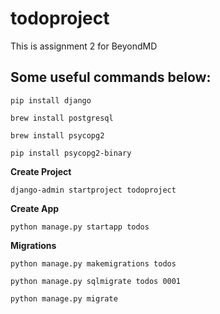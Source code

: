 # todoproject
This is assignment 2 for BeyondMD

## Some useful commands below:

`pip install django`

`brew install postgresql`

`brew install psycopg2`

`pip install psycopg2-binary`


**Create Project**

`django-admin startproject todoproject`


**Create App**

`python manage.py startapp todos`


**Migrations**

`python manage.py makemigrations todos`

`python manage.py sqlmigrate todos 0001`

`python manage.py migrate`
